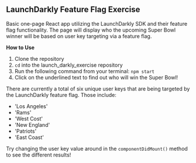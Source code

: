 ## LaunchDarkly Feature Flag Exercise

Basic one-page React app utilizing the LaunchDarkly SDK and their feature flag functionality. The page will display who the upcoming Super Bowl winner will be based on user key targeting via a feature flag.

__How to Use__

1. Clone the repository
2. `cd` into the launch_darkly_exercise repository
3. Run the following command from your terminal: `npm start`
4. Click on the underlined text to find out who will win the Super Bowl!

There are currently a total of six unique user keys that are being targeted by the LaunchDarkly feature flag. Those include:

- 'Los Angeles'
- 'Rams'
- 'West Cost'
- 'New England'
- 'Patriots'
- 'East Coast'

Try changing the user key value around in the `componentDidMount()` method to see the different results!
